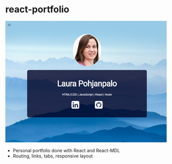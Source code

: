 # react-portfolio
![landing page](landingpage.jpg)

-  Personal portfolio done with React and React-MDL
-  Routing, links, tabs, responsive layout